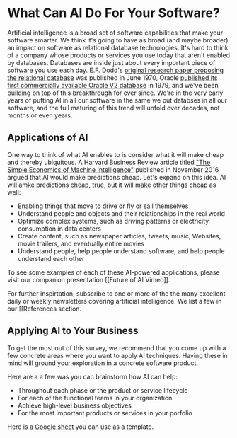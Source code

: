 # What Can AI Do For Your Software?

Artificial intelligence is a broad set of software capabilities that make your software smarter. We think it's going to have as broad (and maybe broader) an impact on software as relational database technologies. It's hard to think of a company whose products or services you use today that aren't enabled by databases. Databases are inside just about every important piece of software you use each day. E.F. Dodd's [original research paper proposing the relational database](https://www.seas.upenn.edu/~zives/03f/cis550/codd.pdf) was published in June 1970, Oracle [published its first commercially available Oracle V2 database](https://docs.oracle.com/database/121/CNCPT/intro.htm#CNCPT88784) in 1979, and we've been building on top of this breakthrough for ever since. We're in the very early years of putting AI in all our software in the same we put databses in all our software, and the full maturing of this trend will unfold over decades, not months or even years.

## Applications of AI

One way to think of what AI enables to is consider what it will make cheap and thereby ubiquitous. A Harvard Business Review article titled ["The Simple Economics of Machine Intelligence"](https://hbr.org/2016/11/the-simple-economics-of-machine-intelligence) published in November 2016 argued that AI would make predictions cheap. Let's expand on this idea. AI will amke predictions cheap, true, but it will make other things cheap as well:
* Enabling things that move to drive or fly or sail themselves
* Understand people and objects and their relationships in the real world
* Optimize complex systems, such as driving patterns or electricity consumption in data centers
* Create content, such as newspaper articles, tweets, music, Websites, movie trailers, and eventually entire movies
* Understand people, help people understand software, and help people understand each other 

To see some examples of each of these AI-powered applications, please visit our companion presentation [[Future of AI Vimeo]].

For further inspirtation, subscribe to one or more of the the many excellent daily or weekly newsletters covering artificial intelligence. We list a few in our [[References section.

## Applying AI to Your Business

To get the most out of this survey, we recommend that you come up with a few concrete areas where you want to apply AI techniques. Having these in mind will ground your exploration in a concrete software product.

Here are a a few was you can brainstorm how AI can help:
* Throughout each phase or the product or service lifecycle 
* For each of the functional teams in your organization
* Achieve high-level business objectives
* For the most important products or services in your porfolio

Here is a [Google sheet](https://docs.google.com/spreadsheets/d/15NgdbcLrWWMumHD_inMKrtrnpPtqX_sPUQ9iGJ3eD9A/edit#gid=0) you can use as a template.
